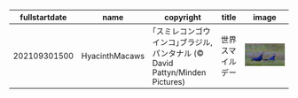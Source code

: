 |fullstartdate|name|copyright|title|image|
|--|--|--|--|--|
202109301500|HyacinthMacaws|｢スミレコンゴウインコ｣ブラジル, パンタナル (© David Pattyn/Minden Pictures)|世界スマイルデー|![](/ja-JP/2021/10/202109301500HyacinthMacaws.jpg)|
